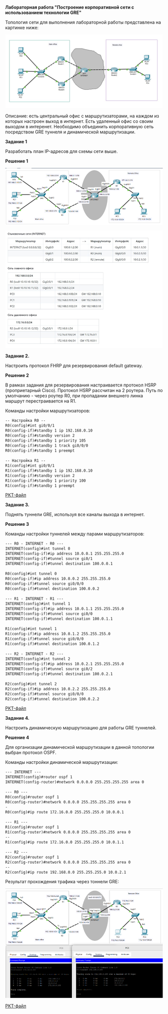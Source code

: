 **Лабораторная работа "Построение корпоративной сети с использованием технологии GRE"**

Топология сети для выполнения лабораторной работы представлена на картинке ниже:

![Image alt](https://github.com/mezhibo/ni0803/blob/b005f8796a4a7c0b279b2109ed40e35c6b4bbc62/IMG/1.jpg)


Описание: есть центральный офис с маршрутизаторами, на каждом из которых настроен выход в интернет. Есть удаленный офис со своим выходом в интеренет. Необходимо объединить корпоративную сеть посредством GRE туннеля и динамической маршрутизации.



**Задание 1**

Разработать план IP-адресов для схемы сети выше.


**Решение 1**


![Image alt](https://github.com/mezhibo/ni0803/blob/b005f8796a4a7c0b279b2109ed40e35c6b4bbc62/IMG/4.jpg)


![Image alt](https://github.com/mezhibo/ni0803/blob/b005f8796a4a7c0b279b2109ed40e35c6b4bbc62/IMG/2.jpg)



**Задание 2.**

Настроить протокол FHRP для резервирования default gateway.


**Решение 2**

В рамках задания для резервирования настраивается протокол HSRP (проприетарный Cisco). Протокол HSRP рассчитан на 2 роутера. Путь по умолчанию - через роутер R0, при пропадании внешнего линка маршрут перестраивается на R1.

Команды настройки маршрутизаторов:

```
-- Настройка R0 --
R0(config)#int gi0/0/1
R0(config-if)#standby 1 ip 192.168.0.10
R0(config-if)#standby version 2
R0(config-if)#standby 1 priority 105
R0(config-if)#standby 1 track gi0/0/0
R0(config-if)#standby 1 preempt

-- Настройка R1 --
R1(config)#int gi0/0/1
R1(config-if)#standby 1 ip 192.168.0.10
R1(config-if)#standby version 2
R1(config-if)#standby 1 priority 100
R1(config-if)#standby 1 preempt
```

[PKT-файл](https://github.com/mezhibo/ni0803/blob/b005f8796a4a7c0b279b2109ed40e35c6b4bbc62/IMG/0803-02-01.pkt)



**Задание 3.**

Поднять туннели GRE, используя все каналы выхода в интернет.



**Решение 3**

Команды настройки туннелей между парами маршрутизаторов:

```
--- R0 - INTERNET - R0 ---
INTERNET(config)#int tunnel 0
INTERNET(config-if)#ip address 10.0.0.1 255.255.255.0
INTERNET(config-if)#tunnel source gi0/1
INTERNET(config-if)#tunnel destination 100.0.0.1

R0(config)#int tunnel 0
R0(config-if)#ip address 10.0.0.2 255.255.255.0
R0(config-if)#tunnel source gi0/0/0
R0(config-if)#tunnel destination 100.0.0.2

--- R1 - INTERNET - R1 ---
INTERNET(config)#int tunnel 1
INTERNET(config-if)#ip address 10.0.1.1 255.255.255.0
INTERNET(config-if)#tunnel source gi0/0
INTERNET(config-if)#tunnel destination 100.0.1.1

R1(config)#int tunnel 1
R1(config-if)#ip address 10.0.1.2 255.255.255.0
R1(config-if)#tunnel source gi0/0/0
R1(config-if)#tunnel destination 100.0.1.2

--- R2 - INTERNET - R2 ---
INTERNET(config)#int tunnel 2
INTERNET(config-if)#ip address 10.0.2.1 255.255.255.0
INTERNET(config-if)#tunnel source gi0/2
INTERNET(config-if)#tunnel destination 100.0.2.1

R2(config)#int tunnel 2
R2(config-if)#ip address 10.0.2.2 255.255.255.0
R2(config-if)#tunnel source gi0/0/0
R2(config-if)#tunnel destination 100.0.2.2
```

[PKT-файл](https://github.com/mezhibo/ni0803/blob/b005f8796a4a7c0b279b2109ed40e35c6b4bbc62/IMG/0803-03-01.pkt)



**Задание 4.**

Настроить динамическую маршрутизацию для работы GRE туннелей.



**Решение 4**

Для организации динамической маршрутизации в данной топологии выбран протокол OSPF.

Команды настройки динамической маршрутизации:


```
--- INTERNET ---
INTERNET(config)#router ospf 1
INTERNET(config-router)#network 0.0.0.0 255.255.255.255 area 0

--- R0 ---
R0(config)#router ospf 1
R0(config-router)#network 0.0.0.0 255.255.255.255 area 0
-
R0(config)#ip route 172.16.0.0 255.255.255.0 10.0.0.1

--- R1 ---
R1(config)#router ospf 1
R1(config-router)#network 0.0.0.0 255.255.255.255 area 0
--
R1(config)#ip route 172.16.0.0 255.255.255.0 10.0.1.1

--- R2 ---
R2(config)#router ospf 1
R2(config-router)#network 0.0.0.0 255.255.255.255 area 0
--
R2(config)#ip route 192.168.0.0 255.255.255.0 10.0.2.1
```

Результат прохождения трафика через тоннели GRE:


![Image alt](https://github.com/mezhibo/ni0803/blob/b005f8796a4a7c0b279b2109ed40e35c6b4bbc62/IMG/3.jpg)


[PKT-файл](https://github.com/mezhibo/ni0803/blob/b005f8796a4a7c0b279b2109ed40e35c6b4bbc62/IMG/0803-04-01_ospf.pkt)

